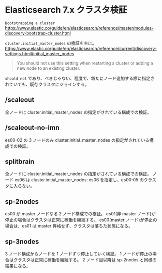 # Elasticsearch 7.x クラスタ検証

`Bootstrapping a cluster`
https://www.elastic.co/guide/en/elasticsearch/reference/master/modules-discovery-bootstrap-cluster.html

`cluster.initial_master_nodes` の検証を主に。
https://www.elastic.co/guide/en/elasticsearch/reference/current/discovery-settings.html#initial_master_nodes

> You should not use this setting when restarting a cluster or adding a new node to an existing cluster.

`should not` であり、べきじゃない、程度で、新たにノード追加する際に指定されていても、既存クラスタにジョインする。

## /scaleout

全ノードに cluster.initial_master_nodes の指定がされている構成での検証。

## /scaleout-no-imn

es00-02 の 3 ノードのみ cluster.initial_master_nodes の指定がされている構成での検証。

## splitbrain

全ノードに cluster.initial_master_nodes の指定がされている構成での検証。
ノード es06 は cluster.initial_master_nodes: es06 を指定し、es00-05 のクラスタに入らない。

## sp-2nodes

es00 が master ノードなる 2 ノード構成での検証。
es01(非 master ノード)が停止の場合はクラスタは正常に稼働を継続する。
es00(master ノード)が停止の場合は、es01 は master 昇格せず、クラスタは落ちた状態になる。

## sp-3nodes

3 ノード構成からノードを 1 ノードずつ停止していく検証。
1 ノードが停止の場合はクラスタは正常に稼働を継続する。
2 ノード目以降は sp-2nodes と同様の結果になる。
